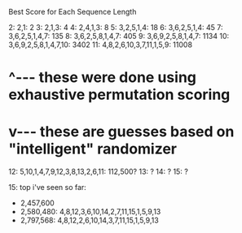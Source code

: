 Best Score for Each Sequence Length

 2: 2,1: 2
 3: 2,1,3: 4
 4: 2,4,1,3: 8
 5: 3,2,5,1,4: 18
 6: 3,6,2,5,1,4: 45
 7: 3,6,2,5,1,4,7: 135
 8: 3,6,2,5,8,1,4,7: 405
 9: 3,6,9,2,5,8,1,4,7: 1134
10: 3,6,9,2,5,8,1,4,7,10: 3402
11: 4,8,2,6,10,3,7,11,1,5,9: 11008

# ^--- these were done using exhaustive permutation scoring
# v--- these are guesses based on "intelligent" randomizer

12: 5,10,1,4,7,9,12,3,8,13,2,6,11: 112,500?
13: ?
14: ?
15: ?

15: top i've seen so far:
- 2,457,600
- 2,580,480: 4,8,12,3,6,10,14,2,7,11,15,1,5,9,13
- 2,797,568: 4,8,12,2,6,10,14,3,7,11,15,1,5,9,13